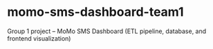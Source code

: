 # momo-sms-dashboard-team1
Group 1 project – MoMo SMS Dashboard (ETL pipeline, database, and frontend visualization)
